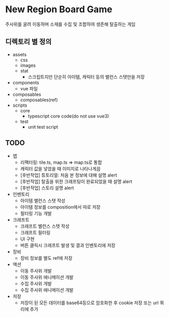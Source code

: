 # New Region Board Game

주사위를 굴려 이동하며 소재를 수집 및 조합하여 생존해 탈출하는 게임

## 디렉토리 별 정의

- assets
  - css
  - images
  - stat
    - 스크립트지만 단순히 아이템, 캐릭터 등의 밸런스 스탯만을 저장
- components
  - vue 파일
- composables
  - composables(ref)
- scripts
  - core
    - typescript core code(do not use vue3)
  - test
    - unit test script

## TODO

- 맵
  - 리팩터링: tile.ts, map.ts => map.ts로 통합
  - 캐릭터 값을 넣었을 때 이미지로 나타나게끔
  - [후반작업] 튜토리얼: 처음 본 정보에 대해 설명 alert
  - [후반작업] 탈출을 위한 크래프팅이 완료되었을 때 설명 alert
  - [후반작업] 스토리 설명 alert
- 인벤토리
  - 아이템 밸런스 스탯 작성
  - 아이템 정보를 composition에서 따로 저장
  - 필터링 기능 개발
- 크래프트
  - 크래프트 밸런스 스탯 작성
  - 크래프트 필터링
  - UI 구현
  - 버튼 클릭시 크래프트 발생 및 결과 인벤토리에 저장
- 장비
  - 장비 정보를 별도 ref에 저장
- 액션
  - 이동 주사위 개발
  - 이동 주사위 애니메이션 개발
  - 수집 주사위 개발
  - 수집 주사위 애니메이션 개발
- 저장
  - 저장이 된 모든 데이터를 base64등으로 암호화한 후 cookie 저장 또는 url 쿼리에 추가
